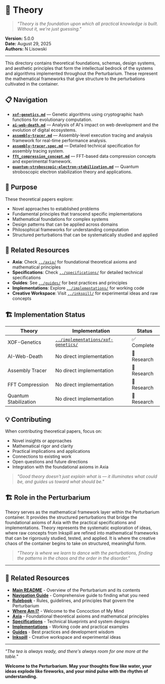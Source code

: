 # 🧠 Theory

> *"Theory is the foundation upon which all practical knowledge is built. Without it, we're just guessing."*

**Version:** 5.0.0  
**Date:** August 29, 2025  
**Authors:** N Lisowski

---

This directory contains theoretical foundations, schemas, design systems, and aesthetic principles that form the intellectual bedrock of the systems and algorithms implemented throughout the Perturbarium. These represent the mathematical frameworks that give structure to the perturbations cultivated in the container.

## 📋 Navigation

- **[`xof-genetics.md`](xof-genetics.md)** — Genetic algorithms using cryptographic hash functions for evolutionary computation.
- **[`ai-web-death.md`](ai-web-death.md)** — Analysis of AI's impact on web development and the evolution of digital ecosystems.
- **[`assembly-tracer.md`](assembly-tracer.md)** — Assembly-level execution tracing and analysis framework for real-time performance analysis.
- **[`assembly-tracer.spec.md`](assembly-tracer.spec.md)** — Detailed technical specification for assembly tracing system.
- **[`fft_compression_concept.md`](fft_compression_concept.md)** — FFT-based data compression concepts and experimental framework.
- **[`quantum-stroboscopic-electron-stabilization.md`](quantum-stroboscopic-electron-stabilization.md)** — Quantum stroboscopic electron stabilization theory and applications.

## 🎯 Purpose

These theoretical papers explore:
- Novel approaches to established problems
- Fundamental principles that transcend specific implementations
- Mathematical foundations for complex systems
- Design patterns that can be applied across domains
- Philosophical frameworks for understanding computation
- Structured perturbations that can be systematically studied and applied

## 🔗 Related Resources

- **Axia**: Check [`../axia/`](../axia/) for foundational theoretical axioms and mathematical principles
- **Specifications**: Check [`../specifications/`](../specifications/) for detailed technical specifications
- **Guides**: See [`../guides/`](../guides/) for best practices and principles
- **Implementations**: Explore [`../implementations/`](../implementations/) for working code
- **Creative Workspace**: Visit [`../inkspill/`](../inkspill/) for experimental ideas and raw concepts

## 🏗️ Implementation Status

| Theory | Implementation | Status |
|--------|----------------|--------|
| XOF-Genetics | [`../implementations/xof-genetics/`](../implementations/xof-genetics/) | ✅ Complete |
| AI-Web-Death | No direct implementation | 🔄 Research |
| Assembly Tracer | No direct implementation | 🔄 Research |
| FFT Compression | No direct implementation | 🔄 Research |
| Quantum Stabilization | No direct implementation | 🔄 Research |

## 💡 Contributing

When contributing theoretical papers, focus on:
- Novel insights or approaches
- Mathematical rigor and clarity
- Practical implications and applications
- Connections to existing work
- Open questions and future directions
- Integration with the foundational axioms in Axia

> *"Good theory doesn't just explain what is — it illuminates what could be, and guides us toward what should be."*

## 🏗️ Role in the Perturbarium

Theory serves as the mathematical framework layer within the Perturbarium container. It provides the structured perturbations that bridge the foundational axioms of Axia with the practical specifications and implementations. Theory represents the systematic exploration of ideas, where raw concepts from Inkspill are refined into mathematical frameworks that can be rigorously studied, tested, and applied. It is where the creative chaos of the container begins to take on structured, meaningful form.

> *"Theory is where we learn to dance with the perturbations, finding the patterns in the chaos and the order in the disorder."*

---

## 🔗 Related Resources

- **[Main README](../README.md)** - Overview of the Perturbarium and its contents
- **[Navigation Guide](../NAVIGATION.md)** - Comprehensive guide to finding what you need
- **[Rulebook](../RULEBOOK.md)** - Rules, guidelines, and principles that govern the Perturbarium
- **[Where Am I?](../where-am-i.md)** - Welcome to the Concoction of My Mind
- **[Axia](../axia/)** - Foundational theoretical axioms and mathematical principles
- **[Specifications](../specifications/)** - Technical blueprints and system designs
- **[Implementations](../implementations/)** - Working code and practical examples
- **[Guides](../guides/)** - Best practices and development wisdom
- **[Inkspill](../inkspill/)** - Creative workspace and experimental ideas

---

*"The tea is always ready, and there's always room for one more at the table."*

**Welcome to the Perturbarium. May your thoughts flow like water, your ideas explode like fireworks, and your mind pulse with the rhythm of understanding.**

